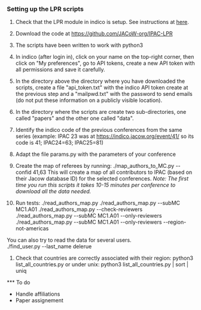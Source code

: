 ### Setting up the LPR scripts

1. Check that the LPR module in indico is setup. See instructions at [here](./module.md).

1. Download the code at https://github.com/JACoW-org/IPAC-LPR 

1. The scripts have been written to work with python3

1. In indico (after login in), click on your name on the top-right corner, then click on "My preferences", go to API tokens, create a new API token with all permissions and save it carefully.

1. In the directory above the directory where you have downloaded the scripts, 
create a file "api_token.txt" with the indico API token create at the previous 
step and a "mailpwd.txt" with the password to send emails (do not put these information on a publicly visible location).

1. In the directory where the scripts are create two sub-directories, one called "papers" and the other one called "data".

1. Identify the indico code of the previous conferences from the same series (example: IPAC 23 was at https://indico.jacow.org/event/41/ so its code is 41;  IPAC24=63; IPAC25=81)

1. Adapt the file params.py with the parameters of your conference

1. Create the map of referees by running:
    ./map_authors_to_MC.py --confid 41,63 
This will create a map of all contributors to IPAC (based on their Jacow database ID) for the selected conferences. 
*Note: The first time you run this scripts it takes 10-15 minutes per conference to download all the data needed.*

1. Run tests:
    ./read_authors_map.py
    ./read_authors_map.py --subMC MC1.A01
    ./read_authors_map.py --check-reviewers
    ./read_authors_map.py --subMC MC1.A01 --only-reviewers
    ./read_authors_map.py --subMC MC1.A01 --only-reviewers --region-not-americas

You can also try to read the data for several users.    
    ./find_user.py --last_name delerue


1. Check that countries are correctly associated with their region:
    python3 list_all_countries.py
or under unix:
    python3 list_all_countries.py | sort | uniq

*** To do
- Handle affiliations
- Paper assignement